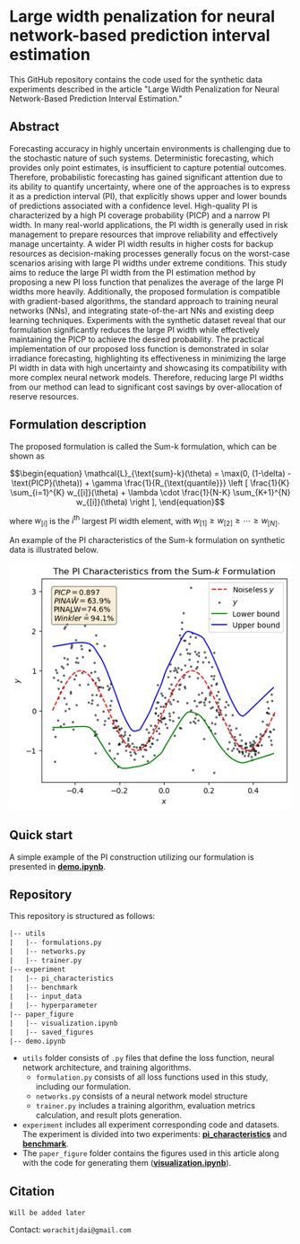 # Large width penalization for neural network-based prediction interval estimation
This GitHub repository contains the code used for the synthetic data experiments described in the article "Large Width Penalization for Neural Network-Based Prediction Interval Estimation."
## Abstract
Forecasting accuracy in highly uncertain environments is challenging due to the stochastic nature of such systems. Deterministic forecasting, which provides only point estimates, is insufficient to capture potential outcomes. Therefore, probabilistic forecasting has gained significant attention due to its ability to quantify uncertainty, where one of the approaches is to express it as a prediction interval (PI), that explicitly shows upper and lower bounds of predictions associated with a confidence level. High-quality PI is characterized by a high PI coverage probability (PICP) and a narrow PI width. In many real-world applications, the PI width is generally used in risk management to prepare resources that improve reliability and effectively manage uncertainty. A wider PI width results in higher costs for backup resources as decision-making processes generally focus on the worst-case scenarios arising with large PI widths under extreme conditions. This study aims to reduce the large PI width from the PI estimation method by proposing a new PI loss function that penalizes the average of the large PI widths more heavily. Additionally, the proposed formulation is compatible with gradient-based algorithms, the standard approach to training neural networks (NNs), and integrating state-of-the-art NNs and existing deep learning techniques. Experiments with the synthetic dataset reveal that our formulation significantly reduces the large PI width while effectively maintaining the PICP to achieve the desired probability. The practical implementation of our proposed loss function is demonstrated in solar irradiance forecasting, highlighting its effectiveness in minimizing the large PI width in data with high uncertainty and showcasing its compatibility with more complex neural network models. Therefore, reducing large PI widths from our method can lead to significant cost savings by over-allocation of reserve resources.

## Formulation description
The proposed formulation is called the Sum-k formulation, which can be shown as
```math
\begin{equation}
	\mathcal{L}_{\text{sum}-k}(\theta) = \max(0, (1-\delta) - \text{PICP}(\theta)) + \gamma \frac{1}{R_{\text{quantile}}} \left [ \frac{1}{K} \sum_{i=1}^{K} w_{[i]}(\theta) + \lambda \cdot \frac{1}{N-K} \sum_{K+1}^{N} w_{[i]}(\theta) \right ],
\end{equation}
```
where $w_{[i]}$ is the $i^{\mathrm{th}}$ largest PI width element, with $w_{[1]} \geq w_{[2]} \geq \cdots \geq w_{[N]}$.

An example of the PI characteristics of the Sum-k formulation on synthetic data is illustrated below.
<p align="center">
  <img src="piresult_example.png" alt="The example of the PI result" width="600">
</p>

## Quick start
A simple example of the PI construction utilizing our formulation is presented in [**demo.ipynb**](./demo.ipynb).

## Repository
This repository is structured as follows:
```
|-- utils
|   |-- formulations.py
|   |-- networks.py
|   |-- trainer.py
|-- experiment
|   |-- pi_characteristics
|   |-- benchmark
|   |-- input_data
|   |-- hyperparameter
|-- paper_figure
|   |-- visualization.ipynb
|   |-- saved_figures
|-- demo.ipynb
```
- `utils` folder consists of `.py` files that define the loss function, neural network architecture, and training algorithms.
	- `formulation.py` consists of all loss functions used in this study, including our formulation.
	- `networks.py` consists of a neural network model structure
	- `trainer.py` includes a training algorithm, evaluation metrics calculation, and result plots generation.
- `experiment` includes all experiment corresponding code and datasets. The experiment is divided into two experiments: [**pi_characteristics**](./experiment/pi_characteristics) and [**benchmark**](./experiment/benchmark).
- The `paper_figure` folder contains the figures used in this article along with the code for generating them ([**visualization.ipynb**](./paper_figure/visualization.ipynb)).

## Citation
```
Will be added later
```
Contact: `worachitjdai@gmail.com`
